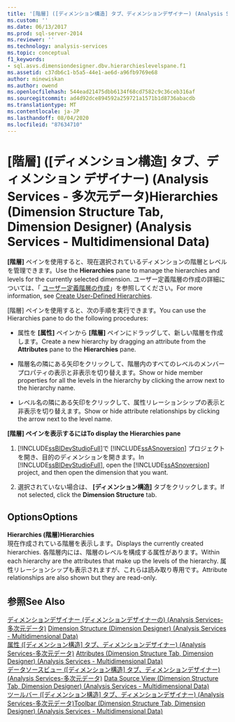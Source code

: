 ```yaml
---
title: '[階層] ([ディメンション構造] タブ、ディメンションデザイナー) (Analysis Services 多次元データ) |Microsoft Docs'
ms.custom: ''
ms.date: 06/13/2017
ms.prod: sql-server-2014
ms.reviewer: ''
ms.technology: analysis-services
ms.topic: conceptual
f1_keywords:
- sql.asvs.dimensiondesigner.dbv.hierarchieslevelspane.f1
ms.assetid: c37db6c1-b5a5-44e1-ae6d-a96fb9769e68
author: minewiskan
ms.author: owend
ms.openlocfilehash: 544ead21475dbb6134f68cd7582c9c36ceb316af
ms.sourcegitcommit: ad4d92dce894592a259721a1571b1d8736abacdb
ms.translationtype: MT
ms.contentlocale: ja-JP
ms.lasthandoff: 08/04/2020
ms.locfileid: "87634710"
---
```

# <a name="hierarchies-dimension-structure-tab-dimension-designer-analysis-services---multidimensional-data"></a><span data-ttu-id="24637-102">[階層] ([ディメンション構造] タブ、ディメンション デザイナー) (Analysis Services - 多次元データ)</span><span class="sxs-lookup"><span data-stu-id="24637-102">Hierarchies (Dimension Structure Tab, Dimension Designer) (Analysis Services - Multidimensional Data)</span></span>
  <span data-ttu-id="24637-103">**[階層]** ペインを使用すると、現在選択されているディメンションの階層とレベルを管理できます。</span><span class="sxs-lookup"><span data-stu-id="24637-103">Use the **Hierarchies** pane to manage the hierarchies and levels for the currently selected dimension.</span></span> <span data-ttu-id="24637-104">ユーザー定義階層の作成の詳細については、「 [ユーザー定義階層の作成](multidimensional-models/user-defined-hierarchies-create.md)」を参照してください。</span><span class="sxs-lookup"><span data-stu-id="24637-104">For more information, see [Create User-Defined Hierarchies](multidimensional-models/user-defined-hierarchies-create.md).</span></span>  
  
 <span data-ttu-id="24637-105">[階層] ペインを使用すると、次の手順を実行できます。</span><span class="sxs-lookup"><span data-stu-id="24637-105">You can use the Hierarchies pane to do the following procedures:</span></span>  
  
-   <span data-ttu-id="24637-106">属性を **[属性]** ペインから **[階層]** ペインにドラッグして、新しい階層を作成します。</span><span class="sxs-lookup"><span data-stu-id="24637-106">Create a new hierarchy by dragging an attribute from the **Attributes** pane to the **Hierarchies** pane.</span></span>  
  
-   <span data-ttu-id="24637-107">階層名の隣にある矢印をクリックして、階層内のすべてのレベルのメンバー プロパティの表示と非表示を切り替えます。</span><span class="sxs-lookup"><span data-stu-id="24637-107">Show or hide member properties for all the levels in the hierarchy by clicking the arrow next to the hierarchy name.</span></span>  
  
-   <span data-ttu-id="24637-108">レベル名の隣にある矢印をクリックして、属性リレーションシップの表示と非表示を切り替えます。</span><span class="sxs-lookup"><span data-stu-id="24637-108">Show or hide attribute relationships by clicking the arrow next to the level name.</span></span>  
  
 <span data-ttu-id="24637-109">**[階層] ペインを表示するには**</span><span class="sxs-lookup"><span data-stu-id="24637-109">**To display the Hierarchies pane**</span></span>  
  
1.  <span data-ttu-id="24637-110">[!INCLUDE[ssBIDevStudioFull](../includes/ssbidevstudiofull-md.md)]で [!INCLUDE[ssASnoversion](../includes/ssasnoversion-md.md)] プロジェクトを開き、目的のディメンションを開きます。</span><span class="sxs-lookup"><span data-stu-id="24637-110">In [!INCLUDE[ssBIDevStudioFull](../includes/ssbidevstudiofull-md.md)], open the [!INCLUDE[ssASnoversion](../includes/ssasnoversion-md.md)] project, and then open the dimension that you want.</span></span>  
  
2.  <span data-ttu-id="24637-111">選択されていない場合は、 **[ディメンション構造]** タブをクリックします。</span><span class="sxs-lookup"><span data-stu-id="24637-111">If not selected, click the **Dimension Structure** tab.</span></span>  
  
## <a name="options"></a><span data-ttu-id="24637-112">Options</span><span class="sxs-lookup"><span data-stu-id="24637-112">Options</span></span>  
 <span data-ttu-id="24637-113">**Hierarchies (階層)**</span><span class="sxs-lookup"><span data-stu-id="24637-113">**Hierarchies**</span></span>  
 <span data-ttu-id="24637-114">現在作成されている階層を表示します。</span><span class="sxs-lookup"><span data-stu-id="24637-114">Displays the currently created hierarchies.</span></span> <span data-ttu-id="24637-115">各階層内には、階層のレベルを構成する属性があります。</span><span class="sxs-lookup"><span data-stu-id="24637-115">Within each hierarchy are the attributes that make up the levels of the hierarchy.</span></span> <span data-ttu-id="24637-116">属性リレーションシップも表示されますが、これらは読み取り専用です。</span><span class="sxs-lookup"><span data-stu-id="24637-116">Attribute relationships are also shown but they are read-only.</span></span>  
  
## <a name="see-also"></a><span data-ttu-id="24637-117">参照</span><span class="sxs-lookup"><span data-stu-id="24637-117">See Also</span></span>  
 <span data-ttu-id="24637-118">[ディメンションデザイナー &#40;ディメンションデザイナーの&#41; &#40;Analysis Services-多次元データ&#41;](dimension-structure-dimension-designer-analysis-services-multidimensional-data.md) </span><span class="sxs-lookup"><span data-stu-id="24637-118">[Dimension Structure &#40;Dimension Designer&#41; &#40;Analysis Services - Multidimensional Data&#41;](dimension-structure-dimension-designer-analysis-services-multidimensional-data.md) </span></span>  
 <span data-ttu-id="24637-119">[属性 &#40;[ディメンション構造] タブ、ディメンションデザイナー&#41; &#40;Analysis Services-多次元データ&#41;](attributes-dimension-designer-analysis-services-multidimensional-data.md) </span><span class="sxs-lookup"><span data-stu-id="24637-119">[Attributes &#40;Dimension Structure Tab, Dimension Designer&#41; &#40;Analysis Services - Multidimensional Data&#41;](attributes-dimension-designer-analysis-services-multidimensional-data.md) </span></span>  
 <span data-ttu-id="24637-120">[データソースビュー &#40;[ディメンション構造] タブ、ディメンションデザイナー&#41; &#40;Analysis Services-多次元データ&#41;](datasource-view-dimension-designer-analysis-services-multidimensional-data.md) </span><span class="sxs-lookup"><span data-stu-id="24637-120">[Data Source View &#40;Dimension Structure Tab, Dimension Designer&#41; &#40;Analysis Services - Multidimensional Data&#41;](datasource-view-dimension-designer-analysis-services-multidimensional-data.md) </span></span>  
 <span data-ttu-id="24637-121">[ツールバー &#40;[ディメンション構造] タブ、ディメンションデザイナー&#41; &#40;Analysis Services-多次元データ&#41;](toolbar-dimension-structure-designer-analysis-services-multidimensional-data.md)</span><span class="sxs-lookup"><span data-stu-id="24637-121">[Toolbar &#40;Dimension Structure Tab, Dimension Designer&#41; &#40;Analysis Services - Multidimensional Data&#41;](toolbar-dimension-structure-designer-analysis-services-multidimensional-data.md)</span></span>  
  
  
